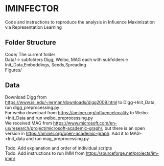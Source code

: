 # IMINFECTOR

Code and instructions to reproduce the analysis in Influence Maximization via Representation Learning

## Folder Structure
Code/ The current folder <br />
Data/-> subfolders Digg, Weibo, MAG each with subfolders-> Init_Data,Embeddings, Seeds,Spreading<br />
Figures/ <br />

## Data
Download Digg from https://www.isi.edu/~lerman/downloads/digg2009.html to Digg->Init_Data,  run digg_preprocessing.py <br />
For weibo download from https://aminer.org/influencelocality to Weibo->Init_Data and run weibo_preprocessing.py <br />
We received MAG from https://www.microsoft.com/en-us/research/project/microsoft-academic-graph/, but there is an open version in https://aminer.org/open-academic-graph. Add it to MAG->Init_data and run mag_preprocessing.py<br />

Todo: Add explanation and  order of individual scripts <br />
Todo: Add instructions to run IMM from https://sourceforge.net/projects/im-imm/
